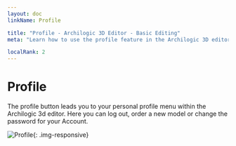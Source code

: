 ```yaml
---
layout: doc
linkName: Profile

title: "Profile - Archilogic 3D Editor - Basic Editing"
meta: "Learn how to use the profile feature in the Archilogic 3D editor and be on your way to mastering the basic 3D editing skills."

localRank: 2
---
```

# Profile

The profile button leads you to your personal profile menu within the Archilogic 3d editor.
Here you can log out, order a new model or change the password for your Account.

![Profile]({{site.baseurl}}/assets/images/Basic-Profile.jpg){: .img-responsive}
